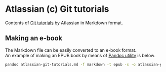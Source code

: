 # Atlassian (c) Git tutorials

Contents of [Git tutorials](https://www.atlassian.com/git/tutorials) by Atlassian in Markdown format.

## Making an e-book

The Markdown file can be easily converted to an e-book format.  
An example of making an EPUB book by means of [Pandoc utility](https://pandoc.org/) is below:

```bash
pandoc atlassian-git-tutorials.md -f markdown -t epub -s -o atlassian-git-tutorials.epub
```